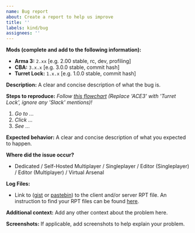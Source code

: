 ```yaml
---
name: Bug report
about: Create a report to help us improve
title: ''
labels: kind/bug
assignees: ''
---
```


<!--
🚨🚨🚨🚨🚨🚨🚨🚨🚨🚨

I ACKNOWLEDGE THE FOLLOWING BEFORE PROCEEDING:
1. If I delete this entire template or parts of it and go my own path, the team may close my issue without further explanation or engagement.
2. If I list multiple bugs/concerns in this one issue, the team may close my issue without further explanation or engagement.
3. If I write an issue that has duplicates, the team may close my issue without further explanation or engagement (and without necessarily spending time to find the exact duplicate ID number).
4. If I leave the title incomplete when filing the issue, the team may close my issue without further explanation or engagement.
5. If I file something completely blank in the body, the team may close my issue without further explanation or engagement.
6. If I file an issue without collecting logs (RPT file, etc...), the team may close my issue without further explanation or engagement. 

All good? Then proceed and fill out the items below.
-->

**Mods (complete and add to the following information):**
- **Arma 3:** `2.xx` [e.g. 2.00 stable, rc, dev, profiling]
- **CBA:** `3.x.x` [e.g. 3.0.0 stable, commit hash]
- **Turret Lock:** `1.x.x` [e.g. 1.0.0 stable, commit hash]
<!-- Make sure to reproduce the issue with only CBA and Turret Lock on a newly created mission! -->

**Description:**
A clear and concise description of what the bug is.

**Steps to reproduce:**
_Follow [this flowchart](https://ace3.acemod.org/img/wiki/user/issue_flowchart.webp) (Replace 'ACE3' with 'Turret Lock', ignore any 'Slack' mentions)!_

1. _Go to ..._
2. _Click ..._
3. _See ..._

**Expected behavior:**
A clear and concise description of what you expected to happen.

**Where did the issue occur?**
- Dedicated / Self-Hosted Multiplayer / Singleplayer / Editor (Singleplayer) / Editor (Multiplayer) / Virtual Arsenal

**Log Files:**
- Link to ([gist](https://gist.github.com) or [pastebin](http://pastebin.com)) to the client and/or server RPT file. An instruction to find your RPT files can be found [here](https://community.bistudio.com/wiki/Crash_Files#Arma_3).

**Additional context:**
Add any other context about the problem here.

**Screenshots:**
If applicable, add screenshots to help explain your problem.
